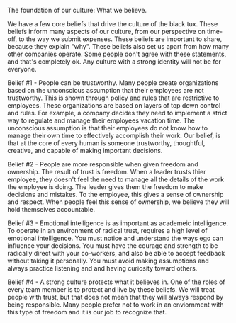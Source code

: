The foundation of our culture: What we believe.

We have a few core beliefs that drive the culture of the black tux. These beliefs inform many aspects of our culture, from our perspective on time-off, to the way we submit expenses. These beliefs are important to share, because they explain "why". These beliefs also set us apart from how many other companies operate. Some people don't agree with these statements, and that's completely ok. Any culture with a strong identity will not be for everyone.

Belief #1 - People can be trustworthy. Many people create organizations based on the unconscious assumption that their employees are not trustworthy. This is shown through policy and rules that are restrictive to employees. These organizations are based on layers of top down control and rules. For example, a company decides they need to implement a strict way to regulate and manage their employees vacation time. The unconscious assumption is that their employees do not know how to manage their own time to effectively accomplish their work. Our belief, is that at the core of every human is someone trustworthy, thoughtful, creative, and capable of making important decisions.

Belief #2 - People are more responsible when given freedom and ownership. The result of trust is freedom. When a leader trusts thier employee, they doesn't feel the need to manage all the details of the work the employee is doing. The leader gives them the freedom to make decisions and mistakes. To the employee, this gives a sense of ownership and respect. When people feel this sense of ownership, we believe they will hold themselves accountable.

Belief #3 - Emotional intelligence is as important as academeic intelligence. To operate in an environment of radical trust, requires a high level of emotional intelligence. You must notice and understand the ways ego can influence your decisions. You must have the courage and strength to be radically direct with your co-workers, and also be able to accept feedback without taking it personally. You must avoid making assumptions and always practice listening and and having curiosity toward others.

Belief #4 - A strong culture protects what it believes in. One of the roles of every team member is to protect and live by these beliefs. We will treat people with trust, but that does not mean that they will always respond by being responsible. Many people prefer not to work in an enviornment with this type of freedom and it is our job to recognize that.
